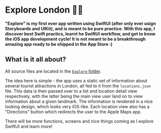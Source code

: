 #  Explore London 💂🏼

**"Explore" is my first ever app written using SwiftUI (after only ever usign Storyboards and UIKit), and is meant to be pure practice. With this app, I discover best Swift practics, learnt he SwiftUI workflow, and get to know the iOS app development cycle! It is not meant to be a breakthrough amazing app ready to be shipped in the App Store :)**

## What is it all about?

All source files are located in the [`Explore` folder](https://github.com/PiotrRut/Explore-London/tree/main/Explore).

The idea here is simple - the app uses a static set of information about several tourist attractions in London, all fed to it from the `locations.json` file. This data is then passed over to a list and location detail view respectively, with the latter being the main view user land on to view information about a given landmark. The information is rendered in a nice looking design, which looks very iOS-like. Each location view also has a "Directions" button which redirects the user to the Apple Maps app.

There will be more functions, screens and nice things coming as I explore SwiftUI and learn more!


